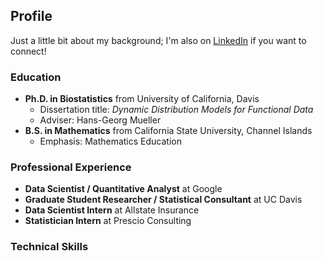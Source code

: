 ## Profile

Just a little bit about my background; I'm also on [LinkedIn](https://www.linkedin.com/in/matthew-dawson-268b06a1/) if you want to connect!

### Education
- **Ph.D. in Biostatistics** from University of California, Davis
  - Dissertation title: _Dynamic Distribution Models for Functional Data_
  - Adviser: Hans-Georg Mueller
- **B.S. in Mathematics** from California State University, Channel Islands
  - Emphasis: Mathematics Education

### Professional Experience
- **Data Scientist / Quantitative Analyst** at Google
- **Graduate Student Researcher / Statistical Consultant** at UC Davis
- **Data Scientist Intern** at Allstate Insurance
- **Statistician Intern** at Prescio Consulting

### Technical Skills
